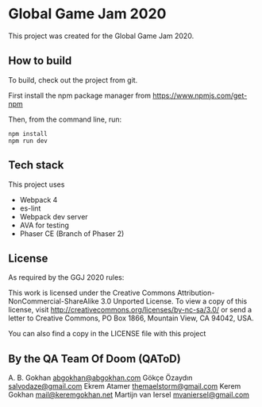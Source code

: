 # Global Game Jam 2020

This project was created for the Global Game Jam 2020.

## How to build

To build, check out the project from git.

First install the npm package manager from https://www.npmjs.com/get-npm

Then, from the command line, run:
```
npm install
npm run dev
```

## Tech stack

This project uses
* Webpack 4
* es-lint
* Webpack dev server
* AVA for testing
* Phaser CE (Branch of Phaser 2)

## License

As required by the GGJ 2020 rules:

This work is licensed under the Creative Commons Attribution-NonCommercial-ShareAlike 3.0 Unported License. To view a copy of this license, visit http://creativecommons.org/licenses/by-nc-sa/3.0/ or send a letter to Creative Commons, PO Box 1866, Mountain View, CA 94042, USA.

You can also find a copy in the LICENSE file with this project

## By the QA Team Of Doom (QAToD)

A. B. Gokhan <abgokhan@abgokhan.com>
Gökçe Özaydın <salvodaze@gmail.com>
Ekrem Atamer <themaelstorm@gmail.com>
Kerem Gokhan <mail@keremgokhan.net>
Martijn van Iersel <mvaniersel@gmail.com>
